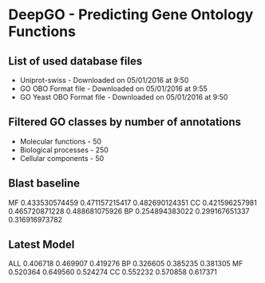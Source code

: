 # DeepGO - Predicting Gene Ontology Functions


## List of used database files
* Uniprot-swiss - Downloaded on 05/01/2016 at 9:50
* GO OBO Format file - Downloaded on 05/01/2016 at 9:55
* GO Yeast OBO Format file - Downloaded on 05/01/2016 at 9:50

## Filtered GO classes by number of annotations
* Molecular functions - 50
* Biological processes - 250
* Cellular components - 50

## Blast baseline
MF 0.433530574459 0.471157215417 0.482690124351
CC 0.421596257981 0.465720871228 0.488681075926
BP 0.254894383022 0.299167651337 0.316916973782

## Latest Model
ALL 0.406718 0.469907 0.419276
BP 0.326605 0.385235 0.381305
MF 0.520364 0.649560 0.524274
CC 0.552232 0.570858 0.617371
